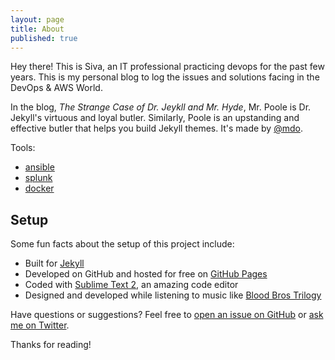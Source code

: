 ```yaml
---
layout: page
title: About
published: true
---
```


<p class="message">
  Hey there! This is Siva, an IT professional practicing devops for the past few years. This is my personal blog to log the issues and solutions facing in the DevOps & AWS World. 
</p>

In the blog, *The Strange Case of Dr. Jeykll and Mr. Hyde*, Mr. Poole is Dr. Jekyll's virtuous and loyal butler. Similarly, Poole is an upstanding and effective butler that helps you build Jekyll themes. It's made by [@mdo](https://twitter.com/mdo).

Tools:

* [ansible](http://ansible.com)
* [splunk](http://splunk.com)
* [docker](http://docker.com)


## Setup

Some fun facts about the setup of this project include:

* Built for [Jekyll](http://jekyllrb.com)
* Developed on GitHub and hosted for free on [GitHub Pages](https://pages.github.com)
* Coded with [Sublime Text 2](http://sublimetext.com), an amazing code editor
* Designed and developed while listening to music like [Blood Bros Trilogy](https://soundcloud.com/maddecent/sets/blood-bros-series)

Have questions or suggestions? Feel free to [open an issue on GitHub](https://github.com/poole/issues/new) or [ask me on Twitter](https://twitter.com/mdo).

Thanks for reading!
